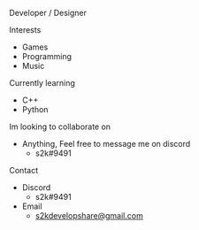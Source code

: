 Developer / Designer

Interests
  + Games
  + Programming
  + Music

Currently learning
  + C++
  + Python

Im looking to collaborate on
  + Anything, Feel free to message me on discord
    - s2k#9491 

Contact
  + Discord
    - s2k#9491
  + Email
    - s2kdevelopshare@gmail.com
